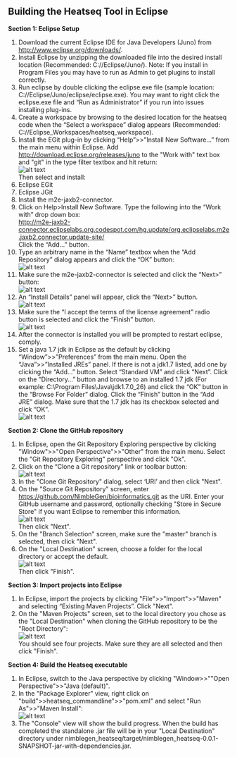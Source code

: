 Building the Heatseq Tool in Eclipse
-------------------------

**Section 1: Eclipse Setup**

1.  Download the current Eclipse IDE for Java Developers (Juno) from http://www.eclipse.org/downloads/.  
2.  Install Eclipse by unzipping the downloaded file into the desired install location (Recommended: C://Eclipse/Juno/).  Note:  If you install in Program Files you may have to run as Admin to get plugins to install correctly.<br>
3.  Run eclipse by double clicking the eclipse.exe file (sample location: C://Eclipse/Juno/eclipse/eclipse.exe).  You may want to right click the eclipse.exe file and “Run as Administrator” if you run into issues installing plug-ins.<br>
4.  Create a workspace by browsing to the desired location for the heatseq code when the “Select a workspace” dialog appears (Recommended:  C://Eclipse_Workspaces/heatseq_workspace).<br>
5.  Install the EGit plug-in by clicking “Help”>>”Install New Software…” from the main menu within Eclipse.   Add http://download.eclipse.org/releases/juno to the "Work with" text box and "git" in the type filter textbox and hit return:  <br>  ![alt text](images/egit.png "Install EGit Dialog")<br> Then select and install:
  1. Eclipse EGit
  2. Eclipse JGit
6.  Install the m2e-jaxb2-connector.
  1. Click on Help>Install New Software.  Type the following into the “Work with” drop down box:<br>
http://m2e-jaxb2-connector.eclipselabs.org.codespot.com/hg.update/org.eclipselabs.m2e.jaxb2.connector.update-site/ <br> Click the “Add…” button.
  2. Type an arbitrary name in the “Name” textbox when the “Add Repository” dialog appears and click the “OK” button:<br>  ![alt text](images/jaxb.png "Add Repository Dialog")<br>
  3. Make sure the m2e-jaxb2-connector is selected and click the “Next>” button: <br>  ![alt text](images/jaxb2.png "Install Jaxb Dialog")<br>
  4. An “Install Details” panel will appear, click the “Next>” button. <br>  ![alt text](images/jaxb3.png "Install Jaxb Details Dialog")<br>
  5. Make sure the “I accept the terms of the license agreement” radio button is selected and click the “Finish” button. <br>  ![alt text](images/jaxb4.png "Accept Jaxb License Dialog")<br>
  6. After the connector is installed you will be prompted to restart eclipse, comply.
7. Set a java 1.7 jdk in Eclipse as the default by clicking “Window”>>”Preferences” from the main menu.  Open the “Java”>>”Installed JREs” panel.  If there is not a jdk1.7 listed, add one by clicking the “Add...”  button.   Select “Standard VM” and click “Next”.   Click on the “Directory…” button and browse to an installed 1.7 jdk (For example: C:\Program Files\Java\jdk1.7.0_26) and click the “OK” button in the “Browse For Folder” dialog.  Click the “Finish” button in the “Add JRE” dialog.  Make sure that the 1.7 jdk has its checkbox selected and click “OK”. <br>  ![alt text](images/jdk.png "Select JDK dialog")<br> 

**Section 2: Clone the GitHub repository**

1. In Eclipse, open the Git Repository Exploring perspective by clicking "Window">>"Open Perspective">>"Other" from the main menu.  Select the "Git Repository Exploring" perspective and click "Ok".
2. Click on the “Clone a Git repository” link or toolbar button: <br> ![alt text](images/cloneRepository.png "Clone Git Repository") <br>
3. In the "Clone Git Repository" dialog, select ‘URI’ and then click "Next".
4. On the "Source Git Repository" screen, enter https://github.com/NimbleGen/bioinformatics.git as the URI.  Enter your GitHub username and password, optionally checking "Store in Secure Store" if you want Eclipse to remember this information.  <br>![alt text](images/sourceRepository.png "Chose Git Repository Source") <br>  Then click "Next".
5. On the "Branch Selection" screen, make sure the "master" branch is selected, then click "Next".
6. On the "Local Destination" screen, choose a folder for the local directory or accept the default.  <br>![alt text](images/localDestination.png "Local Directory Destination") <br>   Then click "Finish".

**Section 3: Import projects into Eclipse**

1. In Eclipse, import the projects by clicking "File">>"Import">>"Maven" and selecting “Existing Maven Projects”.  Click "Next".
2. On the "Maven Projects" screen, set to the local directory you chose as the "Local Destination" when cloning the GitHub repository to be the "Root Directory":  <br>![alt text](images/importMaven.png "Import Maven Projects") <br> You should see four projects.  Make sure they are all selected and then click "Finish".

**Section 4: Build the Heatseq executable**

1. In Eclipse, switch to the Java perspective by clicking "Window>>""Open Perspective">>"Java (default)".
2. In the "Package Explorer" view, right click on "build">>heatseq_commandline">>"pom.xml" and select "Run As">>"Maven Install": <br>![alt text](images/buildJar.png "Build Jar") <br> 
3. The "Console" view will show the build progress.  When the build has completed the standalone .jar file will be in your "Local Destination" directory under nimblegen_heatseq/target/nimblegen_heatseq-0.0.1-SNAPSHOT-jar-with-dependencies.jar.
